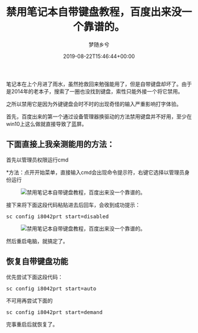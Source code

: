 ﻿---
title: 禁用笔记本自带键盘教程，百度出来没一个靠谱的。
author: 梦随乡兮
type: post
date: 2019-08-22T15:46:44+00:00
url: /bijibenjianpan.html
featured_image: https://r2.imsxx.com/wp-content/uploads/2019/08/17e5e54d74ceb0.png
zrz_credit_add:
  - 1
views:
  - 1049
like:
  - 1
b2_post_reading_role:
  - none
b2_vote:
  - 'a:2:{s:2:"up";i:0;s:4:"down";i:0;}'
categories:
  - 笔记
tags:
  - win10
  - 禁用
  - 笔记本
  - 键盘

slug: "bijibenjianpan"
---
笔记本在上个月进了雨水，虽然抢救回来勉强能用了，但是自带键盘却坏了。由于是2014年的老本子，搜索了一圈也没找到键盘，索性只能外接一个将它禁用。

之所以禁用它是因为外键键盘会时不时的出现奇怪的输入严重影响打字体验。

首先，百度出来的第一个通过设备管理器换驱动的方法禁用键盘并不好用，至少在win10上这么做就直接导致了蓝屏。

## 下面直接上我亲测能用的方法：

首先以管理员权限运行cmd

*方法：点开开始菜单，直接输入cmd会出现命令提示符，右键它选择以管理员身份运行<figure id="117" class="content-img-box">

<img decoding="async" id="B8C5A2AA" class="po-img-big" src="https://r2.imsxx.com/wp-content/uploads/2019/08/17e5e54d74ceb0.png" alt="禁用笔记本自带键盘教程，百度出来没一个靠谱的。" /> <figcaption class="addDesn"></figcaption></figure> 

接下来将下面这段代码粘贴进去后回车，会收到成功提示：

<pre class="ql-syntax" spellcheck="false"><span class="hljs-attribute">sc</span> config i8042prt start=disabled
</pre><figure id="118" class="content-img-box">

<img decoding="async" id="D14AD4C5" class="po-img-big" src="https://r2.imsxx.com/wp-content/uploads/2019/08/198edb95853ae1.png" alt="禁用笔记本自带键盘教程，百度出来没一个靠谱的。" /> <figcaption class="addDesn"></figcaption></figure> 

然后重启电脑，就搞定了。

## 恢复自带键盘功能

优先尝试下面这段代码：

<pre class="ql-syntax" spellcheck="false">sc config i8042prt <span class="hljs-keyword">start</span>=<span class="hljs-keyword">auto</span>
</pre>

不可用再尝试下面的

<pre class="ql-syntax" spellcheck="false">sc config i8042prt <span class="hljs-keyword">start</span>=<span class="hljs-keyword">demand</span>
</pre>

完事重启后就恢复了。
